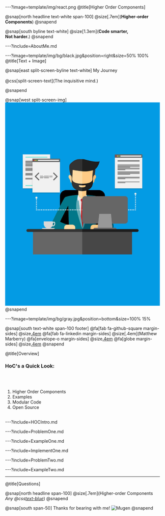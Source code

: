 ---?image=template/img/react.png
@title[Higher Order Components]

@snap[north headline text-white span-100]
@size[.7em](**Higher-order Components**)
@snapend

@snap[south byline text-white]
@size[1.3em](**Code smarter, <br> Not harder.**)
@snapend

---?include=AboutMe.md

---?image=template/img/bg/black.jpg&position=right&size=50% 100%
@title[Text + Image]

@snap[east split-screen-byline text-white]
My Journey
<br><br>
@css[split-screen-text](The inquisitive mind.)

@snapend

@snap[west split-screen-img]
![DEVELOPER](template/img/developer.jpg)
@snapend

---?image=template/img/bg/gray.jpg&position=bottom&size=100% 15%

@snap[south text-white span-100 footer]
@fa[fab fa-github-square margin-sides]
@size[.4em](marberrym)
@fa[fab fa-linkedin margin-sides]
@size[.4em](Matthew Marberry)
@fa[envelope-o margin-sides]
@size[.4em](marberrym@gmail.com)
@fa[globe margin-sides]
@size[.4em](matthew-marberry.com)
@snapend

@title[Overview]

### HoC's a Quick Look:

<br><br>

1. Higher Order Components
1. Examples
1. Modular Code
1. Open Source
<br><br>

---?include=HOCIntro.md

---?include=ProblemOne.md

---?include=ExampleOne.md

---?include=ImplementOne.md

---?include=ProblemTwo.md

---?include=ExampleTwo.md

---
@title[Questions]

@snap[north headline span-100]
@size[.7em](Higher-order Components<br>*Any @css[text-blue](Questions?)*)
@snapend

@snap[south span-50]
Thanks for bearing with me!
![Mugen](https://i.imgur.com/ExwkFJR.gif)
@snapend
